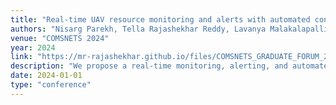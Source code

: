 ```yaml
---
title: "Real-time UAV resource monitoring and alerts with automated control mechanism"
authors: "Nisarg Parekh, Tella Rajashekhar Reddy, Lavanya Malakalapalli, Praveen Tammana, Koteswararao Kondepu"
venue: "COMSNETS 2024"
year: 2024
link: "https://mr-rajashekhar.github.io/files/COMSNETS_GRADUATE_FORUM_2024.pdf"
description: "We propose a real-time monitoring, alerting, and automated control framework for UAVs that ensures safe resource utilization, preventing system overloads and enabling reliable autonomous navigation."
date: 2024-01-01
type: "conference"
---
```


